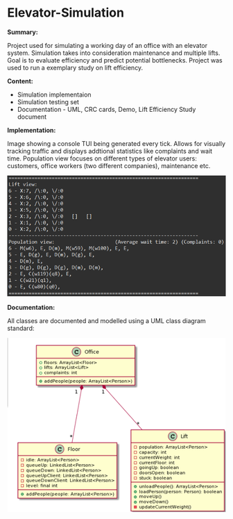 # Elevator-Simulation
**Summary:**

Project used for simulating a working day of an office with an elevator system. Simulation takes into consideration maintenance and multiple lifts. Goal is to evaluate efficiency and predict potential bottlenecks. Project was used to run a exemplary study on lift efficiency.

**Content:**

- Simulation implementaion
- Simulation testing set
- Documentation - UML, CRC cards, Demo, Lift Efficiency Study document

**Implementation:**

Image showing a console TUI being generated every tick. Allows for visually tracking traffic and displays addtional statistics like complaints and wait time.
Population view focuses on different types of elevator users: customers, office workers (two different companies), maintenance etc.

![console view demo](https://github.com/Overkillus/Elevator-Simulation/blob/main/documentation/demo.png)

**Documentation:**

All classes are documented and modelled using a UML class diagram standard:

![UML](https://github.com/Overkillus/Elevator-Simulation/blob/main/documentation/UML/UML_office.png)

